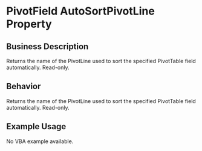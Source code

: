 # PivotField AutoSortPivotLine Property

## Business Description
Returns the name of the PivotLine used to sort the specified PivotTable field automatically. Read-only.

## Behavior
Returns the name of the PivotLine used to sort the specified PivotTable field automatically. Read-only.

## Example Usage
No VBA example available.